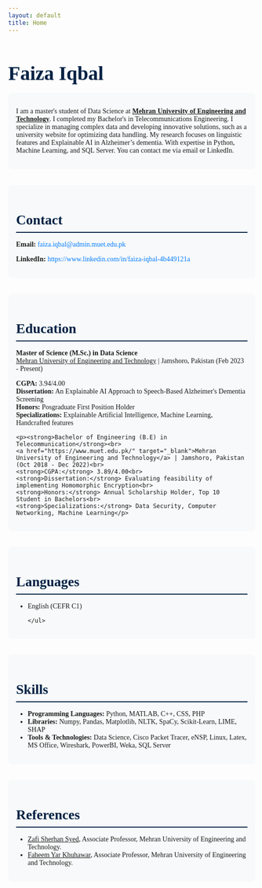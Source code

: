 ```yaml
---
layout: default
title: Home
---
```


<!-- Bootstrap CSS -->
<link rel="stylesheet" href="https://stackpath.bootstrapcdn.com/bootstrap/4.5.2/css/bootstrap.min.css">

<!-- Custom CSS -->
<style>
/* Apply Times New Roman font */
body {
    font-family: 'Times New Roman', serif;
}

/* Header Styling */
.header-title {
    font-size: 2.5rem;
    font-weight: bold;
    color: #002244;
    margin-bottom: 1rem;
}

/* Section Titles */
.section-title {
    font-size: 1.75rem;
    color: #002244;
    border-bottom: 2px solid #002244;
    padding-bottom: 0.5rem;
    margin-bottom: 1rem;
    font-weight: 600;
}

/* Content Styling */
.content-section {
    margin-bottom: 2rem;
    padding: 1rem;
    border-radius: 8px;
    background-color: #f8f9fa;
    transition: background-color 0.3s;
}

.content-section:hover {
    background-color: #e9ecef;
}

/* Contact Links */
.contact-links a {
    color: #007bff;
    text-decoration: none;
    transition: color 0.3s, text-decoration 0.3s;
}

.contact-links a:hover {
    color: #0056b3;
    text-decoration: underline;
}

/* Responsive Layout */
@media (max-width: 768px) {
    .content-section {
        padding: 1rem;
    }
}
</style>

<!-- Header Title -->
<div class="container text-center my-4">
    <h1 class="header-title">Faiza Iqbal</h1>
</div>

<!-- Introduction -->
<div class="container content-section">
    <p class="lead">I am a master's student of Data Science at <strong><a href="https://www.muet.edu.pk/" target="_blank">Mehran University of Engineering and Technology</a></strong>. I completed my Bachelor's in Telecommunications Engineering. I specialize in managing complex data and developing innovative solutions, such as a university website for optimizing data handling. My research focuses on linguistic features and Explainable AI in Alzheimer’s dementia. With expertise in Python, Machine Learning, and SQL Server. You can contact me via email or LinkedIn.</p>
</div>

<!-- Contact Information -->
<div class="container content-section">
    <h2 class="section-title">Contact</h2>
    <div class="contact-links">
        <p><strong>Email:</strong> <a href="mailto:faiza.iqbal@admin.muet.edu.pk">faiza.iqbal@admin.muet.edu.pk</a></p>
        <p><strong>LinkedIn:</strong> <a href="https://www.linkedin.com/in/faiza-iqbal-4b449121a" target="_blank">https://www.linkedin.com/in/faiza-iqbal-4b449121a</a></p>
            </div>
</div>

<!-- Education -->
<div class="container content-section">
    <h2 class="section-title">Education</h2>
    <p><strong>Master of Science (M.Sc.) in Data Science</strong><br>
    <a href="https://www.muet.edu.pk" target="_blank">Mehran University of Engineering and Technology</a> | Jamshoro, Pakistan (Feb 2023 - Present)</p>
    <strong>CGPA:</strong> 3.94/4.00<br>
    <strong>Dissertation:</strong> An Explainable AI Approach to Speech-Based Alzheimer's Dementia Screening<br>
    <strong>Honors:</strong> Posgraduate First Position Holder<br>
    <strong>Specializations:</strong> Explainable Artificial Intelligence, Machine Learning, Handcrafted features</p>
    
    <p><strong>Bachelor of Engineering (B.E) in Telecommunication</strong><br>
    <a href="https://www.muet.edu.pk/" target="_blank">Mehran University of Engineering and Technology</a> | Jamshoro, Pakistan (Oct 2018 - Dec 2022)<br>
    <strong>CGPA:</strong> 3.89/4.00<br>
    <strong>Dissertation:</strong> Evaluating feasibility of implementing Homomorphic Encryption<br>
    <strong>Honors:</strong> Annual Scholarship Holder, Top 10 Student in Bachelors<br>
    <strong>Specializations:</strong> Data Security, Computer Networking, Machine Learning</p>
</div>

<!-- Languages -->
<div class="container content-section">
    <h2 class="section-title">Languages</h2>
    <ul>
        <li>English (CEFR C1)</li>
       
    </ul>
</div>

<!-- Skills -->
<div class="container content-section">
    <h2 class="section-title">Skills</h2>
    <ul>
        <li><strong>Programming Languages:</strong> Python, MATLAB, C++, CSS, PHP</li>
        <li><strong>Libraries:</strong> Numpy, Pandas, Matplotlib, NLTK, SpaCy, Scikit-Learn, LIME, SHAP</li>
        <li><strong>Tools & Technologies:</strong> Data Science, Cisco Packet Tracer, eNSP, Linux, Latex, MS Office, Wireshark, PowerBI, Weka, SQL Server</li>
    </ul>
</div>

<!-- References -->
<div class="container content-section">
    <h2 class="section-title">References</h2>
    <ul>
        <li><a href="https://scholar.google.com/citations?hl=en&user=OLku1akAAAAJ&view_op=list_works&sortby=pubdate" target="_blank">Zafi Sherhan Syed</a>, Associate Professor, Mehran University of Engineering and Technology.</li>
        <li><a href="https://scholar.google.com/citations?user=cKbmWfwAAAAJ&hl=en" target="_blank">Faheem Yar Khuhawar</a>, Associate Professor, Mehran University of Engineering and Technology.</li>
    </ul>
</div>

<!-- Bootstrap JS and dependencies -->
<script src="https://code.jquery.com/jquery-3.5.1.slim.min.js"></script>
<script src="https://cdn.jsdelivr.net/npm/@popperjs/core@2.0.11/dist/umd/popper.min.js"></script>
<script src="https://stackpath.bootstrapcdn.com/bootstrap/4.5.2/js/bootstrap.min.js"></script>
